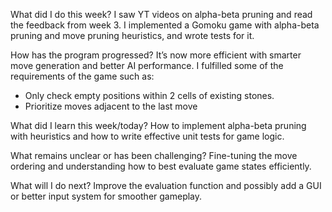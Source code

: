 What did I do this week?
I saw YT videos on alpha-beta pruning and read the feedback from week 3. I implemented a Gomoku game with alpha-beta pruning and move pruning heuristics, and wrote tests for it.

How has the program progressed?
It’s now more efficient with smarter move generation and better AI performance. I fulfilled some of the requirements of the game such as:
- Only check empty positions within 2 cells of existing stones.
- Prioritize moves adjacent to the last move


What did I learn this week/today?
How to implement alpha-beta pruning with heuristics and how to write effective unit tests for game logic.

What remains unclear or has been challenging?
Fine-tuning the move ordering and understanding how to best evaluate game states efficiently.

What will I do next?
Improve the evaluation function and possibly add a GUI or better input system for smoother gameplay.
